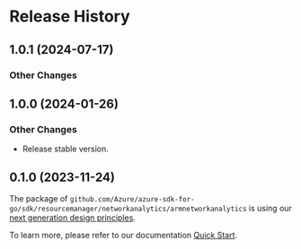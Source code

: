 # Release History

## 1.0.1 (2024-07-17)
### Other Changes


## 1.0.0 (2024-01-26)
### Other Changes

- Release stable version.


## 0.1.0 (2023-11-24)

The package of `github.com/Azure/azure-sdk-for-go/sdk/resourcemanager/networkanalytics/armnetworkanalytics` is using our [next generation design principles](https://azure.github.io/azure-sdk/general_introduction.html).

To learn more, please refer to our documentation [Quick Start](https://aka.ms/azsdk/go/mgmt).